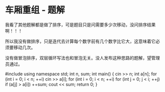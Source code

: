# 车厢重组 - 题解



我看了其他题解都是做了排序，可是题目只是问需要多少次移动，没问排序结果啊！！！


所以我没有做排序，只是迭代去计算每个数字前有几个数字比它大，这意味着它必须要移动几次。


没有做冒泡排序，双层循环写法也和冒泡无关。没人发布这种思路的题解，望管理员通过。


#include <iostream>
using namespace std;
int n, sum;
int main()
{
    cin >> n;
    int a[n];
    for (int i = 0; i < n; ++i)
        cin >> a[i];
    for (int i = 0; i < n; ++i)
        for (int j = 0; j < i; ++j)
            if (a[j] > a[i])
                ++sum;
    cout << sum;
    return 0;
}


 
